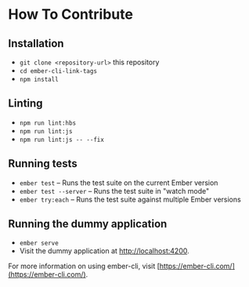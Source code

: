 # How To Contribute

## Installation

* `git clone <repository-url>` this repository
* `cd ember-cli-link-tags`
* `npm install`

## Linting

* `npm run lint:hbs`
* `npm run lint:js`
* `npm run lint:js -- --fix`

## Running tests

* `ember test` – Runs the test suite on the current Ember version
* `ember test --server` – Runs the test suite in "watch mode"
* `ember try:each` – Runs the test suite against multiple Ember versions

## Running the dummy application

* `ember serve`
* Visit the dummy application at
  [http://localhost:4200](http://localhost:4200).

For more information on using ember-cli, visit
[https://ember-cli.com/](https://ember-cli.com/).

